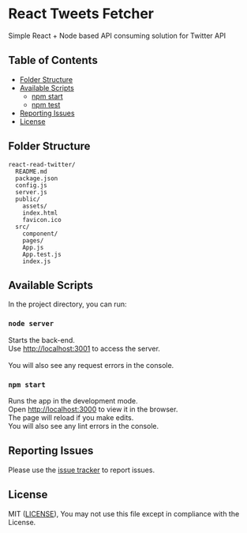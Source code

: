 # React Tweets Fetcher
Simple React + Node based API consuming solution for Twitter API

## Table of Contents

- [Folder Structure](#folder-structure)
- [Available Scripts](#available-scripts)
  - [npm start](#npm-start)
  - [npm test](#npm-test)
- [Reporting Issues](#reporting-issues)
- [License](#license)

## Folder Structure

```
react-read-twitter/
  README.md
  package.json
  config.js
  server.js
  public/
    assets/
    index.html
    favicon.ico
  src/
    component/
    pages/
    App.js
    App.test.js
    index.js
```

## Available Scripts

In the project directory, you can run:

### `node server`

Starts the back-end.<br>
Use [http://localhost:3001](http://localhost:3001) to access the server.  
<br>
You will also see any request errors in the console.

### `npm start`

Runs the app in the development mode.<br>
Open [http://localhost:3000](http://localhost:3000) to view it in the browser.
<br>
The page will reload if you make edits.<br>
You will also see any lint errors in the console.

## Reporting Issues

Please use the [issue tracker](https://github.com/jeradrutnam/react-read-twitter/issues) to report issues.

## License

MIT ([LICENSE](LICENSE)), You may not use this file except in compliance with the License.

